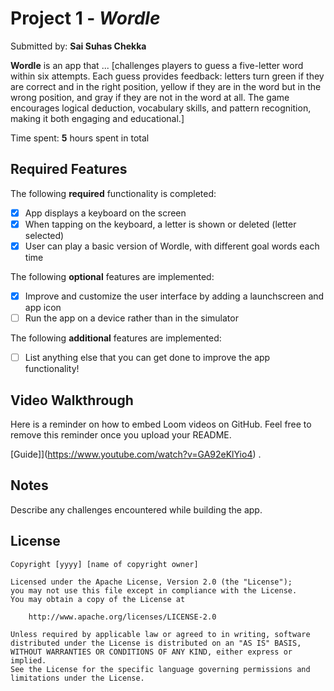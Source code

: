 # Project 1 - *Wordle*

Submitted by: **Sai Suhas Chekka**

**Wordle** is an app that ... [challenges players to guess a five-letter word within six attempts. Each guess provides feedback: letters turn green if they are correct and in the right position, yellow if they are in the word but in the wrong position, and gray if they are not in the word at all. The game encourages logical deduction, vocabulary skills, and pattern recognition, making it both engaging and educational.] 

Time spent: **5** hours spent in total

## Required Features

The following **required** functionality is completed:

- [x] App displays a keyboard on the screen
- [x] When tapping on the keyboard, a letter is shown or deleted (letter selected)
- [x] User can play a basic version of Wordle, with different goal words each time

The following **optional** features are implemented:

- [x] Improve and customize the user interface by adding a launchscreen and app icon
- [ ] Run the app on a device rather than in the simulator

The following **additional** features are implemented:

- [ ] List anything else that you can get done to improve the app functionality!

## Video Walkthrough

Here is a reminder on how to embed Loom videos on GitHub. Feel free to remove this reminder once you upload your README. 

[Guide]](https://www.youtube.com/watch?v=GA92eKlYio4) .


## Notes

Describe any challenges encountered while building the app.

## License

    Copyright [yyyy] [name of copyright owner]

    Licensed under the Apache License, Version 2.0 (the "License");
    you may not use this file except in compliance with the License.
    You may obtain a copy of the License at

        http://www.apache.org/licenses/LICENSE-2.0

    Unless required by applicable law or agreed to in writing, software
    distributed under the License is distributed on an "AS IS" BASIS,
    WITHOUT WARRANTIES OR CONDITIONS OF ANY KIND, either express or implied.
    See the License for the specific language governing permissions and
    limitations under the License.
